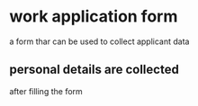 # work application form
a form thar can be used to collect applicant data
## personal details are collected 
after filling the form
